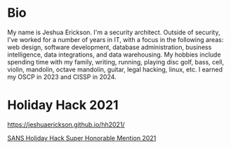 # Bio
My name is Jeshua Erickson. I'm a security architect.
Outside of security, I've worked for a number of years in IT, with a focus in the following areas: web design, software development, database administration, business intelligence, data integrations, and data warehousing. 
My hobbies include spending time with my family, writing, running, playing disc golf, bass, cell, violin, mandolin, octave mandolin, guitar, legal hacking, linux, etc.
I earned my OSCP in 2023 and CISSP in 2024. 


# Holiday Hack 2021
<a href="https://jeshuaerickson.github.io/hh2021/">https://jeshuaerickson.github.io/hh2021/</a>

<a href="https://www.sans.org/mlp/holiday-hack-challenge-2023/winners-and-answers/">SANS Holiday Hack Super Honorable Mention 2021</a>
